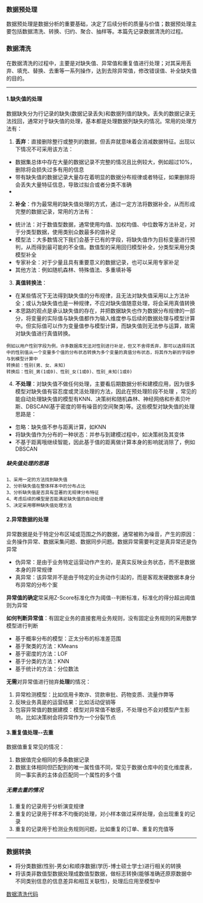### 数据预处理
数据预处理是数据分析的重要基础，决定了后续分析的质量与价值；数据预处理主要包括数据清洗、转换、归约、聚合、抽样等。本篇先记录数据清洗的过程。

### 数据清洗
在数据清洗的过程中，主要是对缺失值、异常值和重复值进行处理；对其采用丢弃、填充、替换、去重等一系列操作，达到去除异常值，修改错误值、补全缺失值的目的。

---
#### 1.缺失值的处理
数据缺失分为行记录的缺失(数据记录丢失)和数据列值的缺失。丢失的数据记录无法找回，通常对于缺失值的处理，基本都是处理数据列缺失的情况。常用的处理方法有：
1. **丢弃**：直接删除整行或整列的数据，但丢弃就意味着会消减数据特征。出现以下情况不可采用该方法：
- 数据集总体中存在大量的数据记录不完整的情况且比例较大，例如超过10%，删除将会损失过多有用的信息
- 带有缺失值的数据记录大量存在着明显的数据分布规律或者特征，如果删除将会丢失大量特征信息，导致过拟合或者分类不准确
- 
2. **补全**：作为最常用的缺失值处理的方式，通过一定方法将数据补全，从而形成完整的数据记录，常用的方法有：
- 统计法：对于数值型数据，通常使用均值、加权均值、中位数等方法补足，对于分类型数据，使用类别众数最多的值补足
- 模型法：大多数情况下我们会基于已有的字段，将缺失值作为目标变量进行预判，从而得到最可能的不全值。数值型的采用回归模型补全，分类型采用分类模型补全
- 专家补全：对于少量且具有重要意义的数据记录，也可以采用专家补足
- 其他方法：例如随机森林、特殊值法、多重填补等

3. **真值转换法**：
- 在某些情况下无法得到缺失值的分布规律，且无法对缺失值采用以上方法补全；或认为缺失值也是一种规律，不应对缺失值随意处理，将会采用真值转换
- 本思路的观点是承认缺失值的存在，并把数据缺失也作为数据分布规律的一部分，将变量的实际值与缺失值都作为输入维度参与后续的数据处理与模型计算中。但实际值可以作为变量值参与模型计算，而缺失值则无法参与运算，故需对缺失值进行真值转换。
~~~~
例如以用户性别字段为例，许多数据库无法对性别进行补足，但又不舍得丢弃，那可以选择将其中的性别值从一个变量多个值的分布状态转换为多个变量的真值分布状态，将其作为新的字段参与到模型计算中
转换前：性别(男、女、未知)
转换后：性别_男(1或0)、性别_女(1或0)、性别_未知(1或0)
~~~~
4. **不处理**：对缺失值不做任何处理，主要看后期数据分析和建模应用，因为很多模型对缺失值有容忍度或灵活处理的方法，因此在预处理阶段不处理 ，常见的能自动处理缺失值的模型有KNN、决策树和随机森林、神经网络和朴素贝叶斯、DBSCAN(基于密度的带有噪音的空间聚类)等。这些模型对缺失值的处理思路是：
- 忽略：缺失值不参与距离计算，如KNN
- 将缺失值作为分布的一种状态：并参与到建模过程中，如决策树及其变体
- 不基于距离哦继续智能，因此基于值的距离做计算本身的影响就消除了，例如DBSCAN

##### 缺失值处理的思路
~~~~
1、采用一定的方法找到缺失值
2、分析缺失值在整体样本中的分布占比
3、分析缺失值是否具有显著的无规律分布特征
4、考虑后续的模型是否能满足缺失值的自动处理
5、决定采用哪种缺失值处理方法
~~~~

#### 2.异常数据的处理
异常数据是处于特定分布区域或范围之外的数据，通常被称为噪音，产生的原因：业务操作异常、数据采集问题、数据同步问题。数据异常需要判定是真异常还是伪异常
- 伪异常：是由于业务特定运营动作产生的，是真实反映业务状态，而不是数据本身的异常规律
- 真异常：该异常并不是由于特定的业务动作引起的，而是客观发硬数据本身分布异常的分布个案

**异常值的确定**常采用Z-Score标准化作为阈值--判断标准，标准化的得分超出阈值则为异常

**如何判断异常值**：有固定业务的直接套用业务规则，没有固定业务规则的采用数学模型进行判断
- 基于概率分布的模型：正太分布的标准差范围
- 基于聚类的方法：KMeans
- 基于密度的方法：LOF
- 基于分类的方法：KNN
- 基于统计的方法：分位数法

**无需**对异常值进行抛弃**处理**的情况：
1. 异常检测模型：比如信用卡欺诈、贷款审批、药物变质、流量作弊等
2. 反映业务真是的运营结果：比如活动促销等
3. 包容异常值的数据建模：模型对异常值不敏感，不处理也不会对模型产生影响，比如决策树会将异常作为一个分裂节点

#### 3.重复值处理--去重
数据值重复常见的情况：
1. 数据值完全相同的多条数据记录
2. 数据主体相同但匹配到的唯一属性值不同，常见于数据仓库中的变化维度表，同一事实表的主体会匹配同一个属性的多个值

##### 无需去重的情况
1. 重复的记录用于分析演变规律
2. 重复的记录用于样本不均衡的处理，对小样本做过采样处理，会出现重复的记录
3. 重复的记录用于检测业务规则问题，比如重复的订单、重复的充值等
---

### 数据转换
- 将分类数据(性别-男女)和顺序数据(学历-博士硕士学士)进行相关的转换
- 将该类非数值型数据处理成数值型数据，做标志转换(能够准确还原原数据中不同类别信息的信息差异和相互关联性)，处理后应用至模型中


[数据清洗代码](https://github.com/isidore-wong/MachineLearning-Algorithm/tree/master/00_DataProcessing)